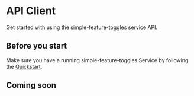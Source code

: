 # API Client <Badge type="danger" text="not available" />

Get started with using the simple-feature-toggles service API.

## Before you start

Make sure you have a running simple-feature-toggles Service by following the [Quickstart](service).

## Coming soon
